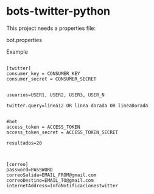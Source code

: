 # bots-twitter-python

This project needs a properties file:

bot.properties

Example
```

[twitter]
consumer_key = CONSUMER_KEY
consumer_secret = CONSUMER_SECRET


usuarios=USER1, USER2, USER3, USER_N

twitter.query=linea12 OR linea dorada OR lineaDorada


#bot
access_token = ACCESS_TOKEN
access_token_secret = ACCESS_TOKEN_SECRET

resultados=20



[correo]
password=PASSWORD
correoSalida=EMAIL_FROM@gmail.com
correoDestino=EMAIL_TO@gmail.com
internetAddress=InfoNotificacionestwitter

```
